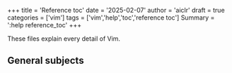 +++
title = 'Reference toc'
date = '2025-02-07'
author = 'aiclr'
draft = true
categories = ['vim']
tags = ['vim','help','toc','reference toc']
Summary = ':help reference_toc'
+++

These files explain every detail of Vim.

## General subjects

